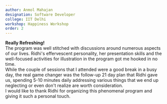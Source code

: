 ```yaml
---
author: Anmol Mahajan
designation: Software Developer
college: IIT Delhi
workshop: Happiness Workshop
order: 2
---
```

**Really Refreshing!**
<br>
The program was well stitched with discussions around numerous aspects of our lives. Ridhi's effervescent personality, her presentation skills and the well-focused activities for illustration in the program got me hooked in no time.
<br>
While the couple of sessions that I attended were a good break in a busy day, the real game changer was the follow-up 21 day plan that Ridhi gave us, spending 5-10 minutes daily addressing various things that we end up neglecting or even don't realize are worth consideration.
<br>
I would like to thank Ridhi for organizing this phenomenal program and giving it such a personal touch.